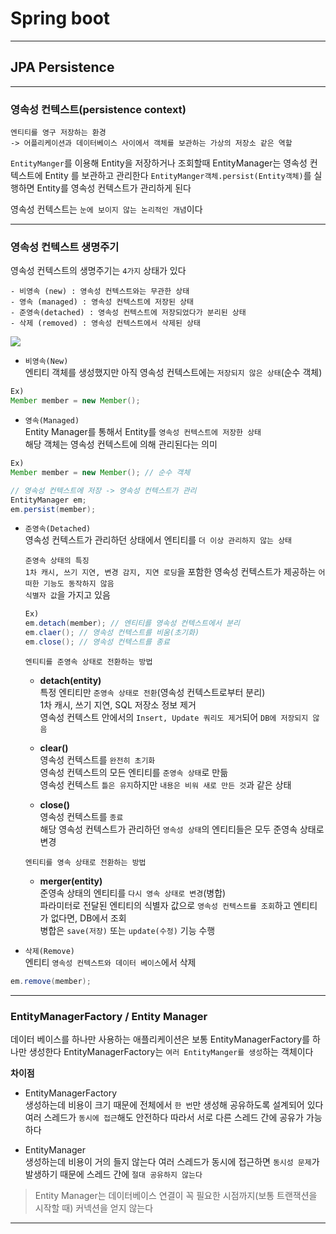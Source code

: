 # Spring boot
---
## JPA Persistence
---
### 영속성 컨텍스트(persistence context)
```
엔티티를 영구 저장하는 환경
-> 어플리케이션과 데이터베이스 사이에서 객체를 보관하는 가상의 저장소 같은 역할
```
`EntityManger`를 이용해 Entity을 저장하거나 조회할때 EntityManager는 영속성 컨텍스트에 Entity 를 보관하고 관리한다
`EntityManger객체.persist(Entity객체)`를 실행하면 Entity를 영속성 컨텍스트가 관리하게 된다

영속성 컨텍스트는 `눈에 보이지 않는 논리적인 개념`이다

---
### 영속성 컨텍스트 생명주기
영속성 컨텍스트의 생명주기는 `4가지` 상태가 있다
```
- 비영속 (new) : 영속성 컨텍스트와는 무관한 상태
- 영속 (managed) : 영속성 컨텍스트에 저장된 상태
- 준영속(detached) : 영속성 컨텍스트에 저장되었다가 분리된 상태
- 삭제 (removed) : 영속성 컨텍스트에서 삭제된 상태
```
![](https://img1.daumcdn.net/thumb/R1280x0/?scode=mtistory2&fname=https%3A%2F%2Fblog.kakaocdn.net%2Fdn%2FcwQFfV%2FbtrIfRfp70x%2FWRmxZC7G8NetTSS5QIHDSK%2Fimg.png)

- `비영속(New)`   
엔티티 객체를 생성했지만 아직 영속성 컨텍스트에는 `저장되지 않은 상태`(순수 객체)
```java
Ex)
Member member = new Member();
```

- `영속(Managed)`   
Entity Manager를 통해서 Entity를 `영속성 컨텍스트에 저장한 상태`   
해당 객체는 영속성 컨텍스트에 의해 관리된다는 의미
```java
Ex)
Member member = new Member(); // 순수 객체

// 영속성 컨텍스트에 저장 -> 영속성 컨텍스트가 관리
EntityManager em;
em.persist(member);
```

- `준영속(Detached)`   
영속성 컨텍스트가 관리하던 상태에서 엔티티를 `더 이상 관리하지 않는 상태`

    `준영속 상태의 특징`    
    `1차 캐시, 쓰기 지연, 변경 감지, 지연 로딩`을 포함한 영속성 컨텍스트가 제공하는 `어떠한 기능도 동작하지 않음`   
    `식별자 값`을 가지고 있음

    ```java
    Ex)
    em.detach(member); // 엔티티를 영속성 컨텍스트에서 분리
    em.claer(); // 영속성 컨텍스트를 비움(초기화)
    em.close(); // 영속성 컨텍스트를 종료
    ```

    `엔티티를 준영속 상태로 전환하는 방법`
    - **detach(entity)**   
    특정 엔티티만 `준영속 상태로 전환`(영속성 컨텍스트로부터 분리)   
    1차 캐시, 쓰기 지연, SQL 저장소 정보 제거   
    영속성 컨텍스트 안에서의 `Insert, Update 쿼리도 제거`되어 `DB에 저장되지 않음`

    - **clear()**   
    영속성 컨텍스트를 `완전히 초기화`   
    영속성 컨텍스트의 모든 엔티티를 `준영속 상태`로 만듦   
    영속성 컨텍스트 `틀은 유지`하지만 `내용은 비워 새로 만든 것`과 같은 상태

    - **close()**   
    영속성 컨텍스트를 `종료`   
    해당 영속성 컨텍스트가 관리하던 `영속성 상태`의 엔티티들은 모두 준영속 상태로 변경

    `엔티티를 영속 상태로 전환하는 방법`   
    - **merger(entity)**   
    준영속 상태의 엔티티를 `다시 영속 상태로 변경`(병합)   
    파라미터로 전달된 엔티티의 식별자 값으로 `영속성 컨텍스트를 조회`하고 엔티티가 없다면, DB에서 조회    
    병합은 `save(저장)` 또는 `update(수정)` 기능 수행

- `삭제(Remove)`   
엔티티 `영속성 컨텍스트와 데이터 베이스`에서 삭제
```java
em.remove(member);
```
---
### EntityManagerFactory / Entity Manager
데이터 베이스를 하나만 사용하는 애플리케이션은 보통 EntityManagerFactory를 하나만 생성한다
EntityManagerFactory는 `여러 EntityManger를 생성`하는 객체이다

**차이점**   
- EntityManagerFactory   
생성하는데 비용이 크기 때문에 전체에서 `한 번`만 생성해 공유하도록 설계되어 있다
여러 스레드가 `동시에 접근`해도 안전하다 따라서 서로 다른 스레드 간에 공유가 가능하다

- EntityManager   
생성하는데 비용이 거의 들지 않는다
여러 스레드가 동시에 접근하면 `동시성 문제`가 발생하기 때문에 스레드 간에 `절대 공유하지 않는다`

> Entity Manager는 데이터베이스 연결이 꼭 필요한 시점까지(보통 트랜잭션을 시작할 때) 커넥션을 얻지 않는다
---